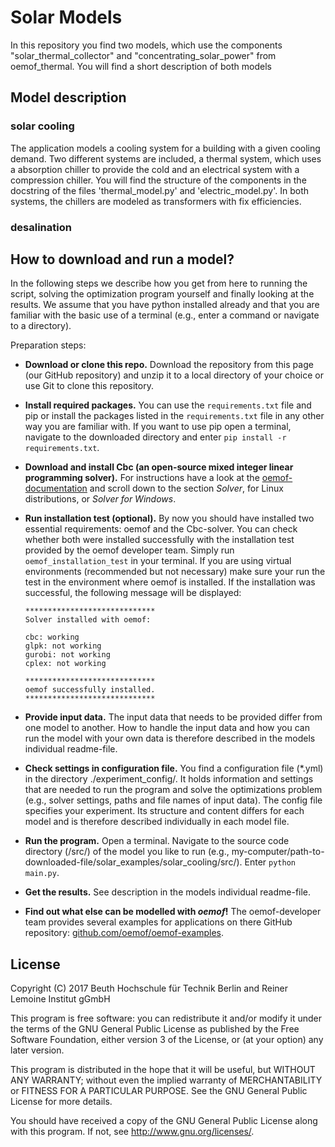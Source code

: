 # Solar Models

In this repository you find two models, which use the components
"solar_thermal_collector" and "concentrating_solar_power" from oemof_thermal.
You will find a short description of both models

## Model description
### solar cooling
The application models a cooling system for a building with a given cooling demand.
Two different systems are included, a thermal system, which uses a absorption
chiller to provide the cold and an electrical system with a compression chiller.
You will find the structure of the components in the docstring of the files 
'thermal_model.py' and 'electric_model.py'. In both systems, the chillers are 
modeled as transformers with fix efficiencies.

### desalination

## How to download and run a model?
In the following steps we describe how you get from here to running the script,
 solving the optimization program yourself and finally looking at the results. 
We assume that you have python installed already and that you are familiar with 
the basic use of a terminal (e.g., enter a command or navigate to a directory).

Preparation steps:
* **Download or clone this repo.**
Download the repository from this page (our GitHub repository) and unzip it to 
a local directory of your choice or use Git to clone this repository.
* **Install required packages.** You can use the `requirements.txt` file and pip 
or install the packages listed in the `requirements.txt` file in any other way 
you are familiar with. If you want to use pip open a terminal, navigate to the 
downloaded directory and enter `pip install -r requirements.txt`.
* **Download and install Cbc (an open-source mixed integer linear programming solver).** 
For instructions have a look at the 
[oemof-documentation](https://oemof.readthedocs.io/en/stable/installation_and_setup.html) 
and scroll down to the section *Solver*, for Linux distributions, or
 *Solver for Windows*.
* **Run installation test (optional).** 
By now you should have installed two essential requirements: 
oemof and the Cbc-solver.
You can check whether both were installed successfully with 
the installation test provided by the oemof developer team. 
Simply run `oemof_installation_test` in your terminal.
If you are using virtual environments (recommended but not necessary) make 
sure your run the test in the environment where oemof is installed.
If the installation was successful, the following message will be displayed:


    `*****************************`   
    `Solver installed with oemof:`   
    
    `cbc: working`  
    `glpk: not working`  
    `gurobi: not working`  
    `cplex: not working`  
    
    `*****************************`  
    `oemof successfully installed.`  
    `*****************************`  
    
    
* **Provide input data.** 
The input data that needs to be provided differ from one model to another. 
How to handle the input data and how you can run the model with your 
own data is therefore described in the models individual readme-file.
* **Check settings in configuration file.** 
You find a configuration file (\*.yml) in the 
directory ./experiment_config/. 
It holds information and settings that are needed to run the program and 
solve the optimizations problem 
(e.g., solver settings, paths and file names of input data).
The config file specifies your experiment. 
Its structure and content differs for each model and is therefore described 
individually in each model file.
* **Run the program.**
 Open a terminal. 
 Navigate to the source code directory (/src/) of the model you like to run 
 (e.g., my-computer/path-to-downloaded-file/solar_examples/solar_cooling/src/). 
 Enter `python main.py`.
* **Get the results.**
See description in the models individual readme-file.
* **Find out what else can be modelled with *oemof*!**
The oemof-developer team provides several examples for applications on there 
GitHub repository: 
[github.com/oemof/oemof-examples](https://github.com/oemof/oemof-examples). 



## License

 Copyright (C) 2017 Beuth Hochschule für Technik Berlin and Reiner Lemoine Institut gGmbH
 
 This program is free software: you can redistribute it and/or modify it under the terms of the GNU General Public License as  published by the Free Software Foundation, either version 3 of the License, or (at your option) any later version.
 
 This program is distributed in the hope that it will be useful, but WITHOUT ANY WARRANTY; without even the implied warranty of  MERCHANTABILITY or FITNESS FOR A PARTICULAR PURPOSE. See the GNU General Public License for more details.
 
 You should have received a copy of the GNU General Public License along with this program. If not, see http://www.gnu.org/licenses/.